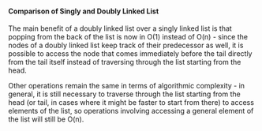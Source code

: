#### Comparison of Singly and Doubly Linked List

The main benefit of a doubly linked list over a singly linked list is that popping from the back of the list is now in O(1) instead of O(n) - since the nodes of a doubly linked list keep track of their predecessor as well, it is possible to access the node that comes immediately before the tail directly from the tail itself instead of traversing through the list starting from the head.

Other operations remain the same in terms of algorithmic complexity - in general, it is still necessary to traverse through the list starting from the head (or tail, in cases where it might be faster to start from there) to access elements of the list, so operations involving accessing a general element of the list will still be O(n).